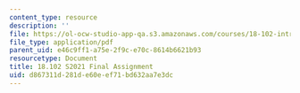 ```yaml
---
content_type: resource
description: ''
file: https://ol-ocw-studio-app-qa.s3.amazonaws.com/courses/18-102-introduction-to-functional-analysis-spring-2021/d867311d281de60eef71bd632aa7e3dc_MIT18_102s21_final.pdf
file_type: application/pdf
parent_uid: e46c9ff1-a75e-2f9c-e70c-8614b6621b93
resourcetype: Document
title: 18.102 S2021 Final Assignment
uid: d867311d-281d-e60e-ef71-bd632aa7e3dc
---
```

